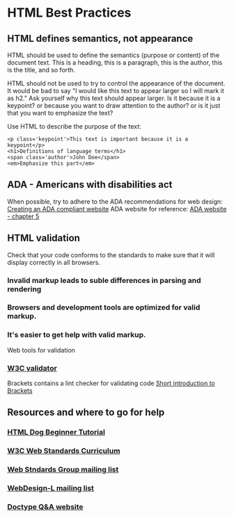 # HTML Best Practices

## HTML defines semantics, not appearance
HTML should be used to define the semantics (purpose or content) of the document text. This is a heading, this is a paragraph, this is the author, this is the title, and so forth.

HTML should not be used to try to control the appearance of the document. It would be bad to say "I would like this text to appear larger so I will mark it as h2." Ask yourself why this text should appear larger. Is it because it is a keypoint? or because you want to draw attention to the author? or is it just that you want to emphasize the text? 

Use HTML to describe the purpose of the text:
```
<p class='keypoint'>This text is important because it is a keypoint</p>
<h1>Definitions of language terms</h1>
<span class='author'>John Doe</span>
<em>Emphasize this part</em>
```

## ADA - Americans with disabilities act
When possible, try to adhere to the ADA recommendations for web design:
[Creating an ADA compliant website](http://www.techrepublic.com/blog/web-designer/creating-an-ada-compliant-website/)
ADA website for reference:
[ADA website - chapter 5](http://www.ada.gov/pcatoolkit/chap5toolkit.htm)

## HTML validation
Check that your code conforms to the standards to make sure that it will display correctly in all browsers.

### Invalid markup leads to suble differences in parsing and rendering
### Browsers and development tools are optimized for valid markup.
### It's easier to get help with valid markup.

Web tools for validation
### [W3C validator](http://validator.w3.org)

Brackets contains a lint checker for validating code
[Short introduction to Brackets](http://www.youtube.com/watch?feature=player_embedded&v=HZkrlX7jJcg)

## Resources and where to go for help

### [HTML Dog Beginner Tutorial](http://www.htmldog.com/guides/htmlbeginner/)
### [W3C Web Standards Curriculum](http://www.w3.org/wiki/Web_Standards_Curriculum)
### [Web Stndards Group mailing list](http://webstandardsgroup.org/mail)
### [WebDesign-L mailing list](http://www.webdesign-l.com)
### [Doctype Q&A website](http://doctype.com/)
